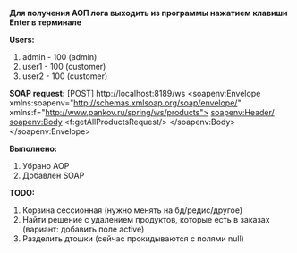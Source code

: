 **Для получения АОП лога выходить из программы нажатием клавиши Enter в терминале**

**Users:**
1) admin - 100 (admin)
2) user1 - 100 (customer)
3) user2 - 100 (customer)

**SOAP request:**
[POST] http://localhost:8189/ws
<soapenv:Envelope xmlns:soapenv="http://schemas.xmlsoap.org/soap/envelope/" xmlns:f="http://www.pankov.ru/spring/ws/products">
    <soapenv:Header/>
    <soapenv:Body>
        <f:getAllProductsRequest/>
    </soapenv:Body>
</soapenv:Envelope>

**Выполнено:**
1) Убрано AOP
2) Добавлен SOAP

**TODO:**
1) Корзина сессионная (нужно менять на бд/редис/другое)
2) Найти решение с удалением продуктов, которые есть в заказах (вариант: добавить поле active)
3) Разделить дтошки (сейчас прокидываются с полями null)